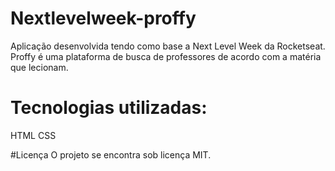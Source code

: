 # Nextlevelweek-proffy

Aplicação desenvolvida tendo como base a Next Level Week da Rocketseat. Proffy é uma plataforma de busca de professores de acordo com a matéria que lecionam.

# Tecnologias utilizadas:
HTML
CSS

#Licença
O projeto se encontra sob licença MIT.


